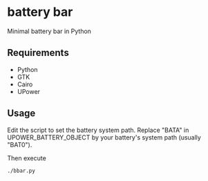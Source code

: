 battery bar
===========

Minimal battery bar in Python

Requirements
------------

* Python
* GTK
* Cairo
* UPower

Usage
-----

Edit the script to set the battery system path. Replace "BATA" in UPOWER_BATTERY_OBJECT by your battery's system path (usually "BAT0").

Then execute
```
./bbar.py
```
